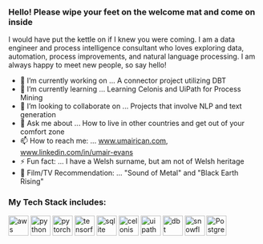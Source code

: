 ### Hello! Please wipe your feet on the welcome mat and come on inside

I would have put the kettle on if I knew you were coming. I am a data engineer and process intelligence consultant who loves exploring data, automation, process improvements, and natural language processing. I am always happy to meet new people, so say hello!


- 🔭 I’m currently working on ... A connector project utilizing DBT
- 🌱 I’m currently learning ... Learning Celonis and UiPath for Process Mining
- 👯 I’m looking to collaborate on ... Projects that involve NLP and text generation
- 💬 Ask me about ... How to live in other countries and get out of your comfort zone
- 📫 How to reach me: ... www.umairican.com, www.linkedin.com/in/umair-evans
- ⚡ Fun fact: ... I have a Welsh surname, but am not of Welsh heritage
- 🎦 Film/TV Recommendation: ... "Sound of Metal" and "Black Earth Rising"

### My Tech Stack includes:

<p align="left"><img src="https://www.vectorlogo.zone/logos/amazon_aws/amazon_aws-icon.svg" alt="aws" width="40" height="40"/>
<img src="https://www.vectorlogo.zone/logos/python/python-icon.svg" alt="python" width="40" height="40"/> <img
src="https://www.vectorlogo.zone/logos/pytorch/pytorch-icon.svg" alt="pytorch" width="40" height="40"/> <img 
src="https://www.vectorlogo.zone/logos/tensorflow/tensorflow-icon.svg" alt="tensorflow" width="40" height="40"/> <img
src="https://www.vectorlogo.zone/logos/sqlite/sqlite-icon.svg" alt="sqlite" width="40" height="40"/> <img
src="https://pbs.twimg.com/profile_images/1465964676211163136/g77r7uBz_400x400.jpg" alt="celonis" width="40" height="40"/> <img        
src="https://pbs.twimg.com/profile_images/1235171097903091712/yEBpbiQ4_400x400.jpg" alt="uipath" width="40" height="40"/> <img
src="https://pbs.twimg.com/profile_images/1410225967491076096/1n6iJpwj_400x400.jpg" alt="dbt" width="40" height="40"/> <img
src="https://www.vectorlogo.zone/logos/snowflake/snowflake-icon.svg" alt="snowflake" width="40" height="40"/> <img                                         
src="https://www.vectorlogo.zone/logos/postgresql/postgresql-icon.svg" alt="PostgreSQL" width="40" height="40"/></p><p>&nbsp;</p>
